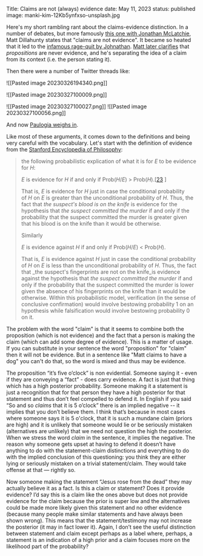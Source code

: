 Title: Claims are not (always) evidence
date: May 11, 2023
status: published
image: manki-kim-12Kb5ynfxso-unsplash.jpg

Here's my short rambling rant about the claims-evidence distinction.  In a number of debates, but more famously [this one with Jonathan McLatchie](https://www.youtube.com/live/a-wIaCRIdOA?feature=share), Matt Dillahunty states that "claims are not evidence".  It became so heated that it led to the [infamous rage-quit by Johnathan](https://www.youtube.com/live/a-wIaCRIdOA?feature=share&t=4763).     [Matt later clarifies](https://www.youtube.com/live/a-wIaCRIdOA?feature=share&t=8755) that *propositions* are never evidence, and he's separating the idea of a claim from its context (i.e. the person stating it). 

Then there were a number of Twitter threads like:

![[Pasted image 20230326194340.png]]

![[Pasted image 20230327100009.png]]

![[Pasted image 20230327100027.png]]
![[Pasted image 20230327100056.png]]

And now [Paulogia weighs in](https://youtu.be/OjtMYgCgLYo).

Like most of these arguments, it comes down to the definitions and being very careful with the vocabulary.  Let's start with the definition of evidence from the [Stanford Encyclopedia of Philosophy](https://plato.stanford.edu/entries/evidence/):


> the following probabilistic explication of what it is for _E_ to be evidence for _H_: 
> 
> _E_ is evidence for _H_ if and only if Prob(_H_/_E_) > Prob(_H_).[[23](https://plato.stanford.edu/entries/evidence/notes.html#23) ]
> 
> That is, _E_ is evidence for _H_ just in case the conditional probability of _H_ on _E_ is greater than the unconditional probability of _H_. Thus, the fact that _the suspect's blood is on the knife_ is evidence for the hypothesis that _the suspect committed the murder_ if and only if the probability that the suspect committed the murder is greater given that his blood is on the knife than it would be otherwise.
> 
> Similarly 
> 
> _E_ is evidence against _H_ if and only if Prob(_H_/_E_) < Prob(_H_).
> 
> That is, _E_ is evidence against _H_ just in case the conditional probability of _H_ on _E_ is less than the unconditional probability of _H_. Thus, the fact that _the suspect's fingerprints are not on the knife_is evidence against the hypothesis that _the suspect committed the murder_ if and only if the probability that the suspect committed the murder is lower given the absence of his fingerprints on the knife than it would be otherwise. Within this probabilistic model, verification (in the sense of conclusive confirmation) would involve bestowing probability 1 on an hypothesis while falsification would involve bestowing probability 0 on it.


The problem with the word "claim" is that it seems to combine both the proposition (which is not evidence) and the fact that a person is making the claim (which can add some degree of evidence). This is a matter of usage. If you can substitute in your sentence the word "proposition" for "claim" then it will not be evidence. But in a sentence like "Matt claims to have a dog" you can't do that, so the word is mixed and thus may be evidence.

The proposition “it’s five o’clock” is non evidential. Someone saying it - even if they are conveying a “fact” - does carry evidence. A fact is just that thing which has a high posterior probability. Someone making it a statement is just a recognition that for that person they have a high posterior for that statement and thus don’t feel compelled to defend it. In English if you said “So and so *claims* that it is 5 o’clock” there is an implied negative -- it implies that you don’t believe them. I think that’s because in most cases where someone says it is 5 o'clock, that it is such a mundane claim (priors are high) and it is unlikely that someone would lie or be seriously mistaken (alternatives are unlikely) that we need not question the high the posterior. When we stress the word *claim* in the sentence, it implies the negative.  The reason why someone gets upset at having to defend it doesn’t have anything to do with the statement-claim distinctions and everything to do with the implied conclusion of this questioning: you think they are either lying or seriously mistaken on a trivial statement/claim. They would take offense at that — rightly so. 

Now someone making the statement “Jesus rose from the dead” they may actually believe it as a fact. Is this a claim or statement? Does it provide evidence? I’d say this is a claim like the ones above but does not provide evidence for the claim because the prior is super low and the alternatives could be made more likely given this statement and no other evidence (because many people make similar statements and have always been shown wrong). This means that the statement/testimony may not increase the posterior (it may in fact lower it).  Again, I don’t see the useful distinction between statement and claim except perhaps as a label where, perhaps, a statement is an indication of a high prior and a claim focuses more on the likelihood part of the probability?

